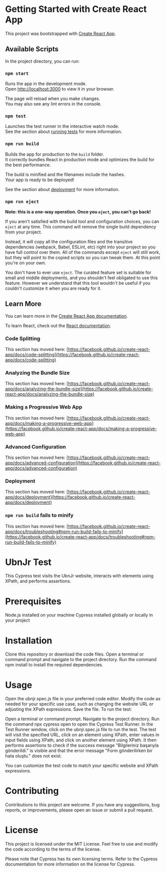 # Getting Started with Create React App

This project was bootstrapped with [Create React App](https://github.com/facebook/create-react-app).

## Available Scripts

In the project directory, you can run:

### `npm start`

Runs the app in the development mode.\
Open [http://localhost:3000](http://localhost:3000) to view it in your browser.

The page will reload when you make changes.\
You may also see any lint errors in the console.

### `npm test`

Launches the test runner in the interactive watch mode.\
See the section about [running tests](https://facebook.github.io/create-react-app/docs/running-tests) for more information.

### `npm run build`

Builds the app for production to the `build` folder.\
It correctly bundles React in production mode and optimizes the build for the best performance.

The build is minified and the filenames include the hashes.\
Your app is ready to be deployed!

See the section about [deployment](https://facebook.github.io/create-react-app/docs/deployment) for more information.

### `npm run eject`

**Note: this is a one-way operation. Once you `eject`, you can't go back!**

If you aren't satisfied with the build tool and configuration choices, you can `eject` at any time. This command will remove the single build dependency from your project.

Instead, it will copy all the configuration files and the transitive dependencies (webpack, Babel, ESLint, etc) right into your project so you have full control over them. All of the commands except `eject` will still work, but they will point to the copied scripts so you can tweak them. At this point you're on your own.

You don't have to ever use `eject`. The curated feature set is suitable for small and middle deployments, and you shouldn't feel obligated to use this feature. However we understand that this tool wouldn't be useful if you couldn't customize it when you are ready for it.

## Learn More

You can learn more in the [Create React App documentation](https://facebook.github.io/create-react-app/docs/getting-started).

To learn React, check out the [React documentation](https://reactjs.org/).

### Code Splitting

This section has moved here: [https://facebook.github.io/create-react-app/docs/code-splitting](https://facebook.github.io/create-react-app/docs/code-splitting)

### Analyzing the Bundle Size

This section has moved here: [https://facebook.github.io/create-react-app/docs/analyzing-the-bundle-size](https://facebook.github.io/create-react-app/docs/analyzing-the-bundle-size)

### Making a Progressive Web App

This section has moved here: [https://facebook.github.io/create-react-app/docs/making-a-progressive-web-app](https://facebook.github.io/create-react-app/docs/making-a-progressive-web-app)

### Advanced Configuration

This section has moved here: [https://facebook.github.io/create-react-app/docs/advanced-configuration](https://facebook.github.io/create-react-app/docs/advanced-configuration)

### Deployment

This section has moved here: [https://facebook.github.io/create-react-app/docs/deployment](https://facebook.github.io/create-react-app/docs/deployment)

### `npm run build` fails to minify

This section has moved here: [https://facebook.github.io/create-react-app/docs/troubleshooting#npm-run-build-fails-to-minify](https://facebook.github.io/create-react-app/docs/troubleshooting#npm-run-build-fails-to-minify)

# UbnJr Test
This Cypress test visits the UbnJr website, interacts with elements using XPath, and performs assertions.

# Prerequisites
Node.js installed on your machine
Cypress installed globally or locally in your project

# Installation
Clone this repository or download the code files.
Open a terminal or command prompt and navigate to the project directory.
Run the command npm install to install the required dependencies.

# Usage
Open the ubnjr.spec.js file in your preferred code editor.
Modify the code as needed for your specific use case, such as changing the website URL or adjusting the XPath expressions.
Save the file.
To run the test:

Open a terminal or command prompt.
Navigate to the project directory.
Run the command npx cypress open to open the Cypress Test Runner.
In the Test Runner window, click on the ubnjr.spec.js file to run the test.
The test will visit the specified URL, click on an element using XPath, enter values in input fields using XPath, and click on another element using XPath. It then performs assertions to check if the success message "Bilgileriniz başarıyla gönderildi." is visible and that the error message "Form gönderilirken bir hata oluştu." does not exist.

You can customize the test code to match your specific website and XPath expressions.

# Contributing
Contributions to this project are welcome. If you have any suggestions, bug reports, or improvements, please open an issue or submit a pull request.

# License
This project is licensed under the MIT License. Feel free to use and modify the code according to the terms of the license.

Please note that Cypress has its own licensing terms. Refer to the Cypress documentation for more information on the license for Cypress.
